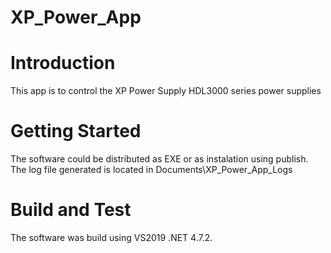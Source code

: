 # XP_Power_App

# Introduction 
This app is to control the XP Power Supply HDL3000 series power supplies

# Getting Started
The software could be distributed as EXE or as instalation using publish.
The log file generated is located in Documents\XP_Power_App\_Logs

# Build and Test
The software was build using VS2019 .NET 4.7.2.
